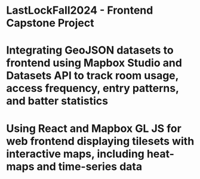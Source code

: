 # LastLockFall2024 - Frontend Capstone Project
# Integrating GeoJSON datasets to frontend using Mapbox Studio and Datasets API to track room usage, access frequency, entry patterns, and batter statistics
# Using React and Mapbox GL JS for web frontend displaying tilesets with interactive maps, including heat-maps and time-series data
